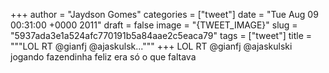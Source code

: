
+++
author = "Jaydson Gomes"
categories = ["tweet"]
date = "Tue Aug 09 00:31:00 +0000 2011"
draft = false
image = "{TWEET_IMAGE}"
slug = "5937ada3e1a524afc770191b5a84aae2c5eaca79"
tags = ["tweet"]
title = """LOL RT @gianfj @ajaskulsk..."""
+++
LOL RT @gianfj @ajaskulski jogando fazendinha feliz era só o que faltava
